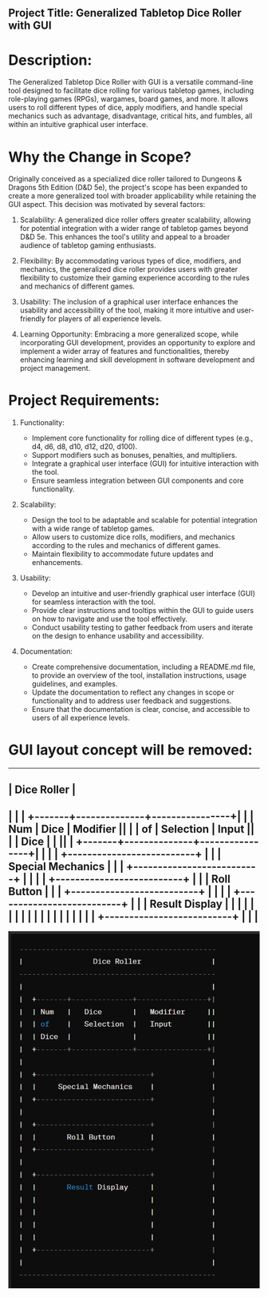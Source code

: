 ## Project Title: Generalized Tabletop Dice Roller with GUI

# Description:

The Generalized Tabletop Dice Roller with GUI is a versatile command-line tool designed to facilitate dice rolling for various tabletop games, including role-playing games (RPGs), wargames, board games, and more. It allows users to roll different types of dice, apply modifiers, and handle special mechanics such as advantage, disadvantage, critical hits, and fumbles, all within an intuitive graphical user interface.

# Why the Change in Scope?

Originally conceived as a specialized dice roller tailored to Dungeons & Dragons 5th Edition (D&D 5e), the project's scope has been expanded to create a more generalized tool with broader applicability while retaining the GUI aspect. This decision was motivated by several factors:

1. Scalability: A generalized dice roller offers greater scalability, allowing for potential integration with a wider range of tabletop games beyond D&D 5e. This enhances the tool's utility and appeal to a broader audience of tabletop gaming enthusiasts.

2. Flexibility: By accommodating various types of dice, modifiers, and mechanics, the generalized dice roller provides users with greater flexibility to customize their gaming experience according to the rules and mechanics of different games.

3. Usability: The inclusion of a graphical user interface enhances the usability and accessibility of the tool, making it more intuitive and user-friendly for players of all experience levels.

4. Learning Opportunity: Embracing a more generalized scope, while incorporating GUI development, provides an opportunity to explore and implement a wider array of features and functionalities, thereby enhancing learning and skill development in software development and project management.


# Project Requirements:

1. Functionality:
    - Implement core functionality for rolling dice of different types (e.g., d4, d6, d8, d10, d12, d20, d100).
    - Support modifiers such as bonuses, penalties, and multipliers.
    - Integrate a graphical user interface (GUI) for intuitive interaction with the tool.
    - Ensure seamless integration between GUI components and core functionality.

2. Scalability:
    - Design the tool to be adaptable and scalable for potential integration with a wide range of tabletop games.
    - Allow users to customize dice rolls, modifiers, and mechanics according to the rules and mechanics of different games.
    - Maintain flexibility to accommodate future updates and enhancements.

3. Usability:
    - Develop an intuitive and user-friendly graphical user interface (GUI) for seamless interaction with the tool.
    - Provide clear instructions and tooltips within the GUI to guide users on how to navigate and use the tool effectively.
    - Conduct usability testing to gather feedback from users and iterate on the design to enhance usability and accessibility.

4. Documentation:
    - Create comprehensive documentation, including a README.md file, to provide an overview of the tool, installation instructions, usage guidelines, and examples.
    - Update the documentation to reflect any changes in scope or functionality and to address user feedback and suggestions.
    - Ensure that the documentation is clear, concise, and accessible to users of all experience levels.

# GUI layout concept will be removed:
---------------------------------------------
|                Dice Roller                |
---------------------------------------------
|                                           |
|  +-------+--------------+----------------+|
|  | Num   |   Dice       |   Modifier     ||
|  | of    |   Selection  |   Input        ||
|  | Dice  |              |                ||
|  +-------+--------------+----------------+|
|                                           |
|  +--------------------------+             |
|  |     Special Mechanics    |             |
|  +--------------------------+             |
|                                           |
|  +--------------------------+             |
|  |       Roll Button        |             |
|  +--------------------------+             |
|                                           |
|  +--------------------------+             |
|  |       Result Display     |             |
|  |                          |             |
|  |                          |             |
|  |                          |             |
|  |                          |             |
|  +--------------------------+             |
|                                           |
---------------------------------------------
![GUI concept](GUI_concept.png)